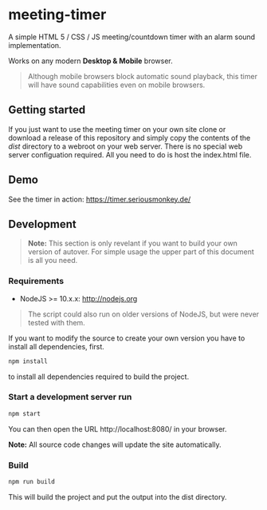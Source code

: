 # meeting-timer

A simple HTML 5 / CSS / JS meeting/countdown timer with an alarm sound implementation.

Works on any modern **Desktop & Mobile** browser.

> Although mobile browsers block automatic sound playback, this timer will have sound capabilities even on mobile browsers.

## Getting started
If you just want to use the meeting timer on your own site clone or download a release of this repository and simply copy the contents of the _dist_ directory to a webroot on your web server. There is no special web server configuation required. All you need to do is host the index.html file.


## Demo
See the timer in action: https://timer.seriousmonkey.de/

## Development
> **Note:** This section is only revelant if you want to build your own version of autover. For simple usage the upper part of this document is all you need.

### Requirements
* NodeJS >= 10.x.x: http://nodejs.org

> The script could also run on older versions of NodeJS, but were never tested with them.

If you want to modify the source to create your own version you have to install all dependencies, first.

```sh
npm install
```
to install all dependencies required to build the project.

### Start a development server run
```sh
npm start
```

You can then open the URL http://localhost:8080/ in your browser.

**Note:** All source code changes will update the site automatically.


### Build
```sh
npm run build
```

This will build the project and put the output into the dist directory.
